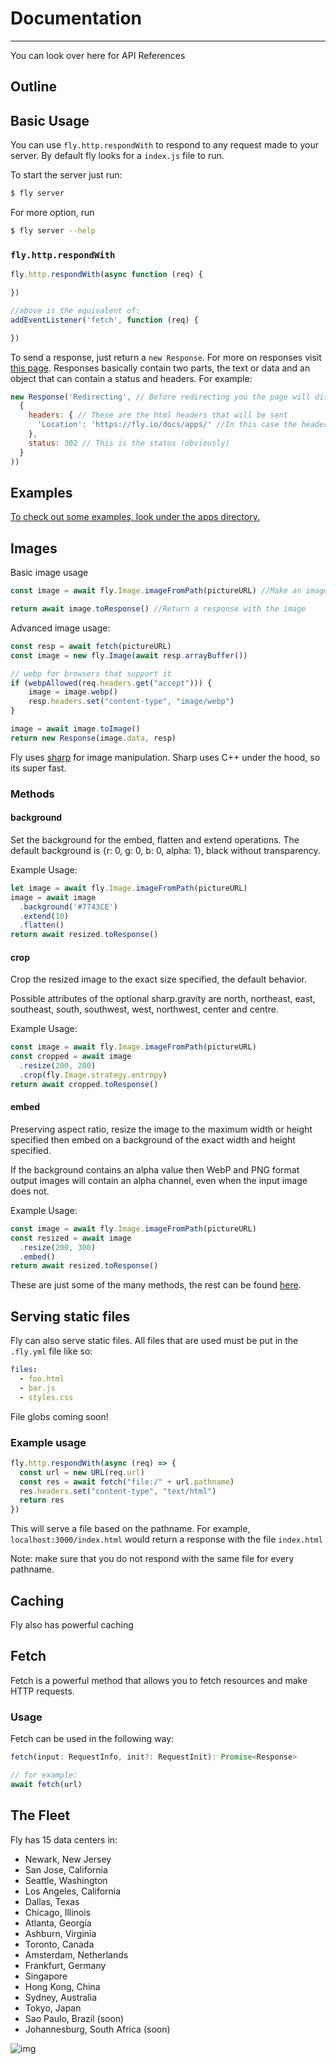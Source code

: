 # Documentation
---
You can look over here for API References

## Outline
<!-- TODO: depending on how long this ends up being, maybe add an outline/table of contents -->

## Basic Usage
You can use `fly.http.respondWith` to respond to any request made to your server. By default fly looks for a `index.js` file to run.

To start the server just run:
```bash
$ fly server
```

For more option, run
```bash
$ fly server --help
```

### `fly.http.respondWith`
```JavaScript
fly.http.respondWith(async function (req) {

})

//above is the equivalent of:
addEventListener('fetch', function (req) {

})
```
To send a response, just return a `new Response`. For more on responses visit [this page](https://developer.mozilla.org/en-US/docs/Web/API/Response). Responses basically contain two parts, the text or data and an object that can contain a status and headers. For example:
```JavaScript
new Response('Redirecting', // Before redirecting you the page will display "Redirecting"
  {
    headers: { // These are the html headers that will be sent
      'Location': 'https://fly.io/docs/apps/' //In this case the headers point to another location to be redirected to
    },
    status: 302 // This is the status (obviously)
  }
))
```

## Examples
[To check out some examples, look under the apps directory.](https://github.com/superfly/fly/tree/master/apps)

## Images
Basic image usage
```JavaScript
const image = await fly.Image.imageFromPath(pictureURL) //Make an image

return await image.toResponse() //Return a response with the image
```
Advanced image usage:
```JavaScript
const resp = await fetch(pictureURL)
const image = new fly.Image(await resp.arrayBuffer())

// webp for browsers that support it
if (webpAllowed(req.headers.get("accept"))) {
    image = image.webp()
    resp.headers.set("content-type", "image/webp")
}

image = await image.toImage()
return new Response(image.data, resp)
```

Fly uses [sharp](https://github.com/lovell/sharp) for image manipulation. Sharp uses C++ under the hood, so its super fast.

### Methods
#### background
Set the background for the embed, flatten and extend operations. The default background is {r: 0, g: 0, b: 0, alpha: 1}, black without transparency.

Example Usage:
```JavaScript
let image = await fly.Image.imageFromPath(pictureURL)
image = await image
  .background('#7743CE')
  .extend(10)
  .flatten()
return await resized.toResponse()
```

#### crop
Crop the resized image to the exact size specified, the default behavior.

Possible attributes of the optional sharp.gravity are north, northeast, east, southeast, south, southwest, west, northwest, center and centre.

Example Usage:
```JavaScript
const image = await fly.Image.imageFromPath(pictureURL)
const cropped = await image
  .resize(200, 200)
  .crop(fly.Image.strategy.entropy)
return await cropped.toResponse()
```

#### embed
Preserving aspect ratio, resize the image to the maximum width or height specified then embed on a background of the exact width and height specified.

If the background contains an alpha value then WebP and PNG format output images will contain an alpha channel, even when the input image does not.

Example Usage:
```JavaScript
const image = await fly.Image.imageFromPath(pictureURL)
const resized = await image
  .resize(200, 300)
  .embed()
return await resized.toResponse()
```

These are just some of the many methods, the rest can be found [here](https://fly.io/docs/apps/api/classes/fly.image.html).

## Serving static files
Fly can also serve static files. All files that are used must be put in the `.fly.yml` file like so:
```yml
files:
  - foo.html
  - bar.js
  - styles.css
```
File globs coming soon!

### Example usage
```JavaScript
fly.http.respondWith(async (req) => {
  const url = new URL(req.url)
  const res = await fetch("file:/" + url.pathname)
  res.headers.set("content-type", "text/html")
  return res
})
```
This will serve a file based on the pathname. For example, `localhost:3000/index.html` would return a response with the file `index.html`

Note: make sure that you do not respond with the same file for every pathname. <!-- Unsure about the wording of this - feel free to edit -->

## Caching
Fly also has powerful caching
<!-- TODO: fill this in -->

## Fetch
Fetch is a powerful method that allows you to fetch resources and make HTTP requests.

### Usage
Fetch can be used in the following way:
```JavaScript
fetch(input: RequestInfo, init?: RequestInit): Promise<Response>

// for example:
await fetch(url)
```

## The Fleet
Fly has 15 data centers in:

- Newark, New Jersey
- San Jose, California
- Seattle, Washington
- Los Angeles, California
- Dallas, Texas
- Chicago, Illinois
- Atlanta, Georgia
- Ashburn, Virginia
- Toronto, Canada
- Amsterdam, Netherlands
- Frankfurt, Germany
- Singapore
- Hong Kong, China
- Sydney, Australia
- Tokyo, Japan
- Sao Paulo, Brazil (soon)
- Johannesburg, South Africa (soon)

![img]()
